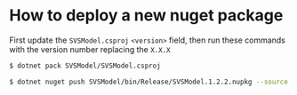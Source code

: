 # How to deploy a new nuget package
First update the `SVSModel.csproj` `<version>` field, then run these commands with the version number replacing the `X.X.X`

```bash
$ dotnet pack SVSModel/SVSModel.csproj
```

```bash
$ dotnet nuget push SVSModel/bin/Release/SVSModel.1.2.2.nupkg --source "https://pkgs.dev.azure.com/rezaresystems/48ae16c6-5f20-44a0-ad41-e047c311de0a/_packaging/svs-model-calculator/nuget/v3/index.json" --api-key az --interactive
```